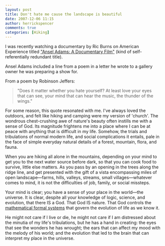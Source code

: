 ```yaml
---
layout: post
title: Don't hate me cause the landscape is beautiful
date: 2007-12-06 11:15
author: herrickspencer
comments: true
categories: [Hiking]
---
```

I was recently watching a documentary by Ric Burns on American Experience titled ["Ansel Adams: A Documentary Film"](http://www.pbs.org/wgbh/amex/ansel/index.html) (kind of self-referentially redundant title).

Ansel Adams included a line from a poem in a letter he wrote to a gallery owner he was preparing a show for.

From a poem by Robinson Jeffers:
> "Does it matter whether you hate yourself? At least love your eyes that can see, your mind that can hear the music, the thunder of the wings."

For some reason, this quote resonated with me. I've always loved the outdoors, and felt like hiking and camping were my version of 'church'. The wondrous chest-crushing awe of nature's beauty often instills me with a sense of God. Its magnitude frightens me into a place where I can be at peace with anything that is difficult in my life. Somehow, the trials and tribulations of normal modern life, and social complications it entails, pale in the face of simple everyday natural details of a forest, mountain, flora, and fauna.

When you are hiking all alone in the mountains, depending on your mind to get you to the next water source before dark, so that you can cook food to survive, little else matters. As you pass by an opening in the trees along the ridge line, and get presented with the gift of a vista encompassing miles of open landscape—farms, hills, valleys, streams, small villages—whatever comes to mind, it is not the difficulties of job, family, or social missteps.

Your mind is clear; you have a sense of your place in the world—the universe. It is clear, despite all your knowledge of logic, science, and evolution, that there IS a God. That God IS nature. That God controls the [mathematical formal systems](http://en.wikipedia.org/wiki/G%C3%B6del,_Escher,_Bach) that govern the evolution of life as we know it.

He might not care if I live or die, he might not care if I am distressed about the minutia of my life's tribulations, but he has a hand in creating: the eyes that see the wonders he has wrought; the ears that can affect my mood with the melody of his world; and the evolution that led to the brain that can interpret my place in the universe.
